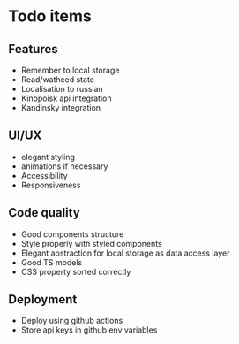 # Todo items

## Features
* Remember to local storage
* Read/wathced state
* Localisation to russian
* Kinopoisk api integration
* Kandinsky integration

## UI/UX
* elegant styling
* animations if necessary
* Accessibility
* Responsiveness

## Code quality
* Good components structure
* Style properly with styled components
* Elegant abstraction for local storage as data access layer
* Good TS models
* CSS property sorted correctly

## Deployment
* Deploy using github actions
* Store api keys in github env variables